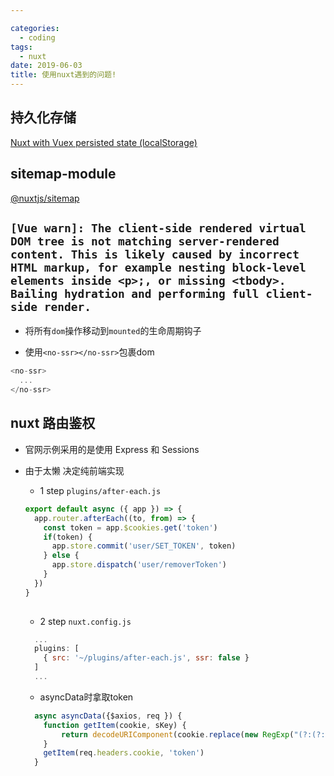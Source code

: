 ```yaml
---

categories:
  - coding
tags:
  - nuxt
date: 2019-06-03
title: 使用nuxt遇到的问题!
---
```


## 持久化存储

[Nuxt with Vuex persisted state (localStorage)](https://github.com/nuxt/nuxt.js/tree/dev/examples/vuex-persistedstate?tdsourcetag=s_pctim_aiomsg)


## sitemap-module

[@nuxtjs/sitemap](https://www.npmjs.com/package/@nuxtjs/sitemap)

## `[Vue warn]: The client-side rendered virtual DOM tree is not matching server-rendered content. This is likely caused by incorrect HTML markup, for example nesting block-level elements inside <p>;, or missing <tbody>. Bailing hydration and performing full client-side render.`

- 将所有`dom`操作移动到`mounted`的生命周期钩子

- 使用`<no-ssr></no-ssr>`包裹dom

``` js
<no-ssr>
  ...
</no-ssr>
```

## nuxt 路由鉴权

- 官网示例采用的是使用 Express 和 Sessions

- 由于太懒 决定纯前端实现
  - 1 step
  `plugins/after-each.js` 
  ``` js
  export default async ({ app }) => {
    app.router.afterEach((to, from) => {
      const token = app.$cookies.get('token')
      if(token) {
        app.store.commit('user/SET_TOKEN', token)
      } else {
        app.store.dispatch('user/removerToken')
      }
    })
  }
   
  ```
  - 2 step
 `nuxt.config.js`
  ``` js
    ...
    plugins: [
      { src: '~/plugins/after-each.js', ssr: false } 
    ]
    ...
  ```
  - asyncData时拿取token

  ``` js
    async asyncData({$axios, req }) {
      function getItem(cookie, sKey) {
          return decodeURIComponent(cookie.replace(new RegExp("(?:(?:^|.*;)\\s*" + encodeURIComponent(sKey).replace(/[-.+*]/g, "\\$&") + "\\s*\\=\\s*([^;]*).*$)|^.*$"), "$1")) || null
      }
      getItem(req.headers.cookie, 'token')
    }
  ```

